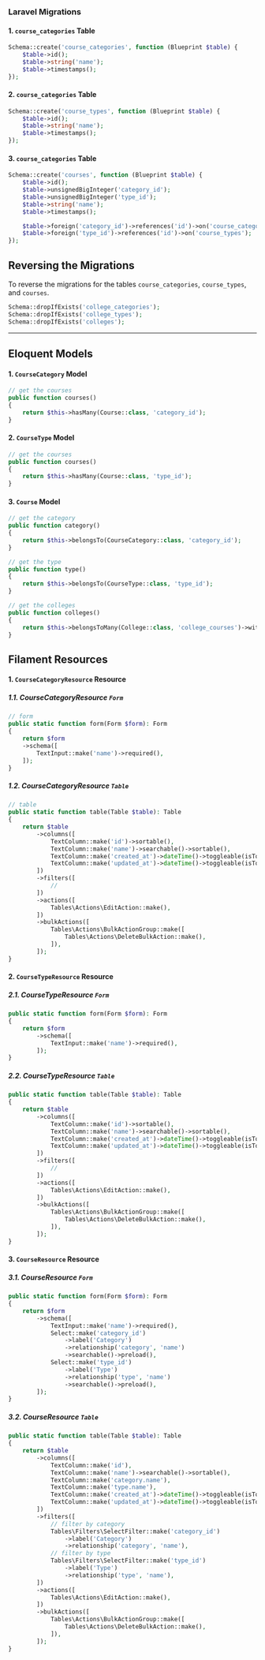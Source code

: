 ### Laravel Migrations

#### 1. `course_categories` Table

```php
Schema::create('course_categories', function (Blueprint $table) {
    $table->id();
    $table->string('name');
    $table->timestamps();
});
```

#### 2. `course_categories` Table

```php
Schema::create('course_types', function (Blueprint $table) {
    $table->id();
    $table->string('name');
    $table->timestamps();
});
```

#### 3. `course_categories` Table

```php
Schema::create('courses', function (Blueprint $table) {
    $table->id();
    $table->unsignedBigInteger('category_id');
    $table->unsignedBigInteger('type_id');
    $table->string('name');
    $table->timestamps();

    $table->foreign('category_id')->references('id')->on('course_categories');
    $table->foreign('type_id')->references('id')->on('course_types');
});
```

## Reversing the Migrations

To reverse the migrations for the tables `course_categories`, `course_types`, and `courses`.

```php
Schema::dropIfExists('college_categories');
Schema::dropIfExists('college_types');
Schema::dropIfExists('colleges');
```

---

## Eloquent Models

#### 1. `CourseCategory` Model

```php
// get the courses
public function courses()
{
    return $this->hasMany(Course::class, 'category_id');
}
```

#### 2. `CourseType` Model

```php
// get the courses
public function courses()
{
    return $this->hasMany(Course::class, 'type_id');
}
```

#### 3. `Course` Model

```php
// get the category
public function category()
{
    return $this->belongsTo(CourseCategory::class, 'category_id');
}

// get the type
public function type()
{
    return $this->belongsTo(CourseType::class, 'type_id');
}

// get the colleges
public function colleges()
{
    return $this->belongsToMany(College::class, 'college_courses')->withTimestamps();
}
```

## Filament Resources

#### 1. `CourseCategoryResource` Resource

##### 1.1. CourseCategoryResource `Form`

```php
// form
public static function form(Form $form): Form
{
    return $form
    ->schema([
        TextInput::make('name')->required(),
    ]);
}
```

##### 1.2. CourseCategoryResource `Table`

```php
// table
public static function table(Table $table): Table
{
    return $table
        ->columns([
            TextColumn::make('id')->sortable(),
            TextColumn::make('name')->searchable()->sortable(),
            TextColumn::make('created_at')->dateTime()->toggleable(isToggledHiddenByDefault: true),
            TextColumn::make('updated_at')->dateTime()->toggleable(isToggledHiddenByDefault: true),
        ])
        ->filters([
            //
        ])
        ->actions([
            Tables\Actions\EditAction::make(),
        ])
        ->bulkActions([
            Tables\Actions\BulkActionGroup::make([
                Tables\Actions\DeleteBulkAction::make(),
            ]),
        ]);
}
```

#### 2. `CourseTypeResource` Resource

##### 2.1. CourseTypeResource `Form`

```php
public static function form(Form $form): Form
{
    return $form
        ->schema([
            TextInput::make('name')->required(),
        ]);
}
```

##### 2.2. CourseTypeResource `Table`

```php
public static function table(Table $table): Table
{
    return $table
        ->columns([
            TextColumn::make('id')->sortable(),
            TextColumn::make('name')->searchable()->sortable(),
            TextColumn::make('created_at')->dateTime()->toggleable(isToggledHiddenByDefault: true),
            TextColumn::make('updated_at')->dateTime()->toggleable(isToggledHiddenByDefault: true),
        ])
        ->filters([
            //
        ])
        ->actions([
            Tables\Actions\EditAction::make(),
        ])
        ->bulkActions([
            Tables\Actions\BulkActionGroup::make([
                Tables\Actions\DeleteBulkAction::make(),
            ]),
        ]);
}
```

#### 3. `CourseResource` Resource

##### 3.1. CourseResource `Form`

```php
public static function form(Form $form): Form
{
    return $form
        ->schema([
            TextInput::make('name')->required(),
            Select::make('category_id')
                ->label('Category')
                ->relationship('category', 'name')
                ->searchable()->preload(),
            Select::make('type_id')
                ->label('Type')
                ->relationship('type', 'name')
                ->searchable()->preload(),
        ]);
}
```

##### 3.2. CourseResource `Table`

```php
public static function table(Table $table): Table
{
    return $table
        ->columns([
            TextColumn::make('id'),
            TextColumn::make('name')->searchable()->sortable(),
            TextColumn::make('category.name'),
            TextColumn::make('type.name'),
            TextColumn::make('created_at')->dateTime()->toggleable(isToggledHiddenByDefault: true),
            TextColumn::make('updated_at')->dateTime()->toggleable(isToggledHiddenByDefault: true),
        ])
        ->filters([
            // filter by category
            Tables\Filters\SelectFilter::make('category_id')
                ->label('Category')
                ->relationship('category', 'name'),
            // filter by type
            Tables\Filters\SelectFilter::make('type_id')
                ->label('Type')
                ->relationship('type', 'name'),
        ])
        ->actions([
            Tables\Actions\EditAction::make(),
        ])
        ->bulkActions([
            Tables\Actions\BulkActionGroup::make([
                Tables\Actions\DeleteBulkAction::make(),
            ]),
        ]);
}
```
